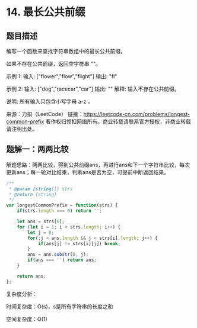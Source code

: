 # 14. 最长公共前缀

## 题目描述

编写一个函数来查找字符串数组中的最长公共前缀。

如果不存在公共前缀，返回空字符串 ""。

示例 1:
输入: ["flower","flow","flight"]
输出: "fl"

示例 2:
输入: ["dog","racecar","car"]
输出: ""
解释: 输入不存在公共前缀。

说明:
所有输入只包含小写字母 a-z 。

来源：力扣（LeetCode）
链接：https://leetcode-cn.com/problems/longest-common-prefix
著作权归领扣网络所有。商业转载请联系官方授权，非商业转载请注明出处。

## 题解一：两两比较

解题思路：两两比较，得到公共前缀ans，再进行ans和下一个字符串比较，每次更新ans；每一轮对比结束，判断ans是否为空，可提前中断返回结果。

```js
/**
 * @param {string[]} strs
 * @return {string}
 */
var longestCommonPrefix = function(strs) {
    if(strs.length === 0) return '';

    let ans = strs[0];
    for (let i = 1; i < strs.length; i++) {
        let j = 0;
        for(;j < ans.length && j < strs[i].length; j++) {
            if(ans[j] != strs[i][j]) break;
        }
        ans = ans.substr(0, j);
        if(ans === '') return ans;
    }

    return ans;
};
```

复杂度分析：

时间复杂度：O(s)，s是所有字符串的长度之和

空间复杂度：O(1)